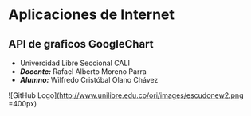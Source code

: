 # Aplicaciones de Internet
## API de graficos GoogleChart
* Univercidad Libre Seccional CALI
* ***Docente:*** Rafael Alberto Moreno Parra 
* ***Alumno:*** Wilfredo Cristóbal Olano Chávez

![GitHub Logo](http://www.unilibre.edu.co/ori/images/escudonew2.png =400px)
